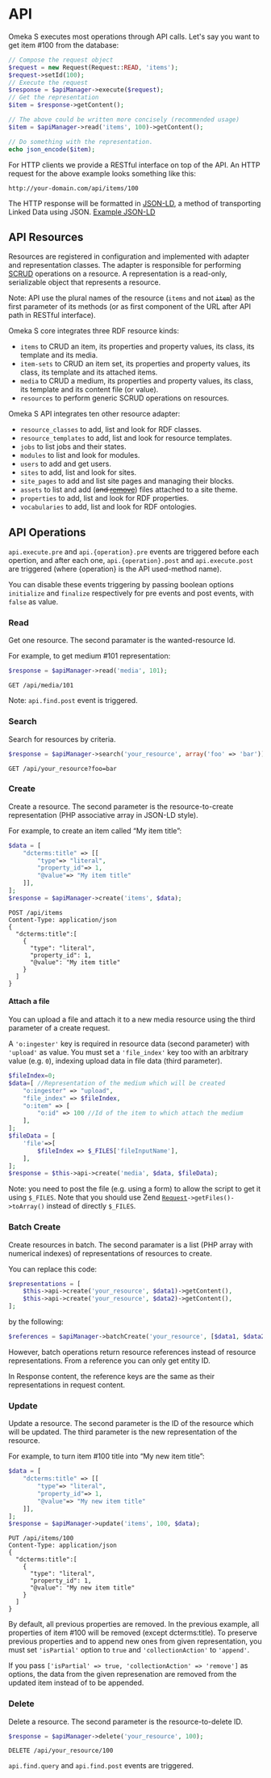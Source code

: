 # API

Omeka S executes most operations through API calls. Let's say you want to get item \#100 from the database:

```php
// Compose the request object
$request = new Request(Request::READ, 'items');
$request->setId(100);
// Execute the request
$response = $apiManager->execute($request);
// Get the representation
$item = $response->getContent();

// The above could be written more concisely (recommended usage)
$item = $apiManager->read('items', 100)->getContent();

// Do something with the representation.
echo json_encode($item);
```

For HTTP clients we provide a RESTful interface on top of the API. An HTTP request for the above example looks something like this:

```
http://your-domain.com/api/items/100
```

The HTTP response will be formatted in [JSON-LD](http://json-ld.org/), a method of transporting Linked Data using JSON. [Example JSON-LD](../reference/json_ld.md)

## API Resources

Resources are registered in configuration and implemented with adapter and representation classes. The adapter is responsible for performing [SCRUD](http://en.wikipedia.org/wiki/Create,_read,_update_and_delete) operations on a resource. A representation is a read-only, serializable object that represents a resource.

Note: API use the plural names of the resource (`items` and not ~~`item`~~) as the first parameter of its methods (or as first component of the URL after API path in RESTful interface).

Omeka S core integrates three RDF resource kinds:
* `items` to CRUD an item, its properties and property values, its class, its template and its media.
* `item-sets` to CRUD an item set, its properties and property values, its class, its template and its attached items.
* `media` to CRUD a medium, its properties and property values, its class, its template and its content file (or value).
* `resources` to perform generic SCRUD operations on resources.

Omeka S API integrates ten other resource adapter:
* `resource_classes` to add, list and look for RDF classes.
* `resource_templates` to add, list and look for resource templates.
* `jobs` to list jobs and their states.
* `modules` to list and look for modules.
* `users` to add and get users.
* `sites` to add, list and look for sites.
* `site_pages` to add and list site pages and managing their blocks.
* `assets` to list and add (~~and [remove](https://github.com/omeka/omeka-s/issues/937)~~) files attached to a site theme.
* `properties` to add, list and look for RDF properties.
* `vocabularies` to add, list and look for RDF ontologies.

## API Operations

`api.execute.pre` and `api.{operation}.pre` events are triggered before each opertion, and after each one, `api.{operation}.post` and `api.execute.post` are triggered (where {operation} is the API used-method name).

You can disable these events triggering by passing boolean options `initialize` and `finalize` respectively for pre events and post events, with `false` as value.

### Read

Get one resource. The second paramater is the wanted-resource Id. 

For example, to get medium #101 representation:

```php
$response = $apiManager->read('media', 101);
```

```
GET /api/media/101
```

Note: `api.find.post` event is triggered.

### Search

Search for resources by criteria.

```php
$response = $apiManager->search('your_resource', array('foo' => 'bar'));
```

```
GET /api/your_resource?foo=bar
```

### Create

Create a resource. The second parameter is the resource-to-create representation (PHP associative array in JSON-LD style).

For example, to create an item called “My item title”:
```php
$data = [
	"dcterms:title" => [[
		"type"=> "literal",
		"property_id"=> 1,
		"@value"=> "My item title"
	]],
];
$response = $apiManager->create('items', $data);
```

```
POST /api/items
Content-Type: application/json
{
  "dcterms:title":[
    {
      "type": "literal",
      "property_id": 1,
      "@value": "My item title"
    }
  ]
}
```
#### Attach a file

You can upload a file and attach it to a new media resource using the third parameter of a create request.

A `'o:ingester'` key is required in resource data (second parameter) with `'upload'` as value. You must set a `'file_index'` key too with an arbitrary value (e.g. `0`), indexing upload data in file data (third parameter).

```php
$fileIndex=0;
$data=[ //Representation of the medium which will be created
	"o:ingester" => "upload",
	"file_index" => $fileIndex,
	"o:item" => [
		"o:id" => 100 //Id of the item to which attach the medium
	],
];
$fileData = [
	'file'=>[
		$fileIndex => $_FILES['fileInputName'],
	],
];
$response = $this->api->create('media', $data, $fileData);
```

Note: you need to post the file (e.g. using a form) to allow the script to get it using `$_FILES`. Note that you should use Zend <code>[Request](https://docs.zendframework.com/zend-http/request/)->getFiles()->toArray()</code> instead of directly `$_FILES`.

### Batch Create

Create resources in batch. The second paramater is a list (PHP array with numerical indexes) of representations of resources to create.

You can replace this code:

```php
$representations = [
	$this->api->create('your_resource', $data1)->getContent(),
	$this->api->create('your_resource', $data2)->getContent(),
];
```

by the following:

```php
$references = $apiManager->batchCreate('your_resource', [$data1, $data2] )->getContent();
```

However, batch operations return resource references instead of resource representations. From a reference you can only get entity ID.

In Response content, the reference keys are the same as their representations in request content.

### Update

Update a resource. The second parameter is the ID of the resource which will be updated. The third parameter is the new representation of the resource.

For example, to turn item #100 title into “My new item title”:
```php
$data = [
	"dcterms:title" => [[
		"type"=> "literal",
		"property_id"=> 1,
		"@value"=> "My new item title"
	]],
];
$response = $apiManager->update('items', 100, $data);
```

```
PUT /api/items/100
Content-Type: application/json
{
  "dcterms:title":[
    {
      "type": "literal",
      "property_id": 1,
      "@value": "My new item title"
    }
  ]
}
```

By default, all previous properties are removed. In the previous example, all properties of item #100 will be removed (except dcterms:title). To preserve previous properties and to append new ones from given representation, you must set `'isPartial'` option to `true` and `'collectionAction'` to `'append'`.

If you pass `['isPartial' => true, 'collectionAction' => 'remove']` as options, the data from the given represenation are removed from the updated item instead of to be appended.

### Delete

Delete a resource. The second parameter is the resource-to-delete ID.

```php
$response = $apiManager->delete('your_resource', 100);
```

```
DELETE /api/your_resource/100
```

`api.find.query` and `api.find.post` events are triggered.

